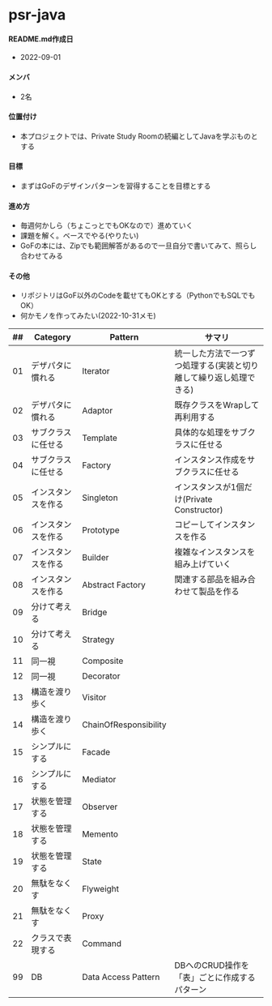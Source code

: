 # psr-java
#### README.md作成日
- 2022-09-01

#### メンバ
- 2名

#### 位置付け
- 本プロジェクトでは、Private Study Roomの続編としてJavaを学ぶものとする

#### 目標
- まずはGoFのデザインパターンを習得することを目標とする

#### 進め方
- 毎週何かしら（ちょこっとでもOKなので）進めていく
- 課題を解く。ベースでやる(やりたい)
- GoFの本には、Zipでも範囲解答があるので一旦自分で書いてみて、照らし合わせてみる

#### その他
- リポジトリはGoF以外のCodeを載せてもOKとする（PythonでもSQLでもOK）
- 何かモノを作ってみたい(2022-10-31メモ)


| ## | Category | Pattern      | サマリ |
|----|----------|--------------|---------------|
| 01 | デザパタに慣れる | Iterator     |統一した方法で一つずつ処理する(実装と切り離して繰り返し処理できる)|
| 02 | デザパタに慣れる | Adaptor      |既存クラスをWrapして再利用する|
| 03 | サブクラスに任せる | Template     |具体的な処理をサブクラスに任せる|
| 04 | サブクラスに任せる | Factory      |インスタンス作成をサブクラスに任せる|
| 05 | インスタンスを作る | Singleton    |インスタンスが1個だけ(Private Constructor)|
| 06 | インスタンスを作る | Prototype    |コピーしてインスタンスを作る|
| 07 | インスタンスを作る | Builder      |複雑なインスタンスを組み上げていく|
| 08 | インスタンスを作る | Abstract Factory |関連する部品を組み合わせて製品を作る|
| 09 | 分けて考える | Bridge       ||
| 10 | 分けて考える | Strategy     ||
| 11 | 同一視 | Composite    ||
| 12 | 同一視 | Decorator    ||
| 13 | 構造を渡り歩く | Visitor      ||
| 14 | 構造を渡り歩く | ChainOfResponsibility ||
| 15 | シンプルにする | Facade       ||
| 16 | シンプルにする | Mediator     ||
| 17 | 状態を管理する | Observer     ||
| 18 | 状態を管理する | Memento      ||
| 19 | 状態を管理する | State        ||
| 20 | 無駄をなくす | Flyweight    ||
| 21 | 無駄をなくす | Proxy        ||
| 22 | クラスで表現する | Command      ||
| 99 | DB | Data Access Pattern | DBへのCRUD操作を「表」ごとに作成するパターン |
